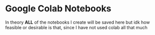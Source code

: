 # Google Colab Notebooks
In theory **ALL** of the notebooks I create will be saved here but idk how feasible or desirable is that, since I have not used colab all that much
